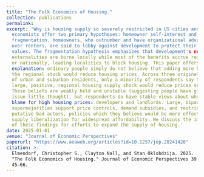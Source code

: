 ```yaml
---
title: "The Folk Economics of Housing."
collection: publications
permalink:
excerpt: 'Why is housing supply so severely restricted in US cities and suburbs? Urban
  economists offer two primary hypotheses: homeowner self-interest and political
  fragmentation. Homeowners, who outnumber and have organizational advantages
  over renters, are said to lobby against development to protect their property
  values. The fragmentation hypothesis emphasizes that development's negative
  externalities are borne locally while most of the benefits accrue regionally
  or nationally, leading localities to block housing. This paper offers another
  explanation: ordinary people simply do not believe that adding more housing to
  the regional stock would reduce housing prices. Across three original surveys
  of urban and suburban residents, only a minority of respondents say that a
  large, positive, regional housing supply shock would reduce prices or rents.
  These beliefs are weakly held and unstable (suggesting people have given the
  issue little thought), but respondents do have stable views about who is to
  blame for high housing prices: developers and landlords. Large, bipartisan
  supermajorities support price controls, demand subsidies, and restrictions on
  putative bad actors, policies which they believe would be more effective than
  supply liberalization for widespread affordability. We discuss the implications
  of these findings for efforts to expand the supply of housing.'
date: 2025-01-01
venue: "Journal of Economic Perspectives"
paperurl: "https://www.aeaweb.org/articles?id=10.1257/jep.20241428"
citation: >-
  Elmendorf, Christopher S., Clayton Nall, and Stan Oklobdzija. 2025.
  "The Folk Economics of Housing." Journal of Economic Perspectives 39 (3):
  45–66.
---
```

